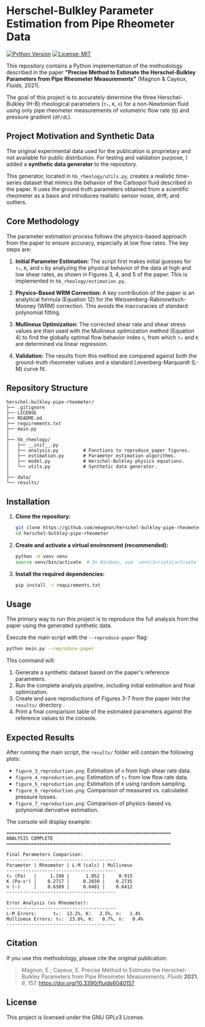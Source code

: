 # Herschel-Bulkley Parameter Estimation from Pipe Rheometer Data

[![Python Version](https://img.shields.io/badge/python-3.9%2B-blue.svg)](https://python.org)
[![License: MIT](https://img.shields.io/badge/License-GNUGPLv3-green.svg)](https://opensource.org/licenses/GNUGPLv3)

This repository contains a Python implementation of the methodology described in the paper **"Precise Method to Estimate the Herschel-Bulkley Parameters from Pipe Rheometer Measurements"** (Magnon & Cayeux, *Fluids*, 2021).

The goal of this project is to accurately determine the three Herschel-Bulkley (H-B) rheological parameters (`τ₀`, `K`, `n`) for a non-Newtonian fluid using only pipe rheometer measurements of volumetric flow rate (`Q`) and pressure gradient (`dP/dL`).

## Project Motivation and Synthetic Data

The original experimental data used for the publication is proprietary and not available for public distribution. For testing and validation purpose, I added a **synthetic data generator** to the repository.

This generator, located in `hb_rheology/utils.py`, creates a realistic time-series dataset that mimics the behavior of the Carbopol fluid described in the paper. It uses the ground truth parameters obtained from a scientific rheometer as a basis and introduces realistic sensor noise, drift, and outliers.

## Core Methodology

The parameter estimation process follows the physics-based approach from the paper to ensure accuracy, especially at low flow rates. The key steps are:

1.  **Initial Parameter Estimation:** The script first makes initial guesses for `τ₀`, `K`, and `n` by analyzing the physical behavior of the data at high and low shear rates, as shown in Figures 3, 4, and 5 of the paper. This is implemented in `hb_rheology/estimation.py`.

2.  **Physics-Based WRM Correction:** A key contribution of the paper is an analytical formula (Equation 12) for the Weissenberg-Rabinowitsch-Mooney (WRM) correction. This avoids the inaccuracies of standard polynomial fitting.

3.  **Mullineux Optimization:** The corrected shear rate and shear stress values are then used with the Mullineux optimization method (Equation 4) to find the globally optimal flow behavior index `n`, from which `τ₀` and `K` are determined via linear regression.

4.  **Validation:** The results from this method are compared against both the ground-truth rheometer values and a standard Levenberg-Marquardt (L-M) curve fit.

## Repository Structure

```
herschel-bulkley-pipe-rheometer/
├── .gitignore
├── LICENSE
├── README.md
├── requirements.txt
├── main.py
│
├── hb_rheology/
│   ├── __init__.py
│   ├── analysis.py         # Functions to reproduce paper figures.
│   ├── estimation.py       # Parameter estimation algorithms.
│   ├── model.py            # Herschel-Bulkley physics equations.
│   └── utils.py            # Synthetic data generator.
│
├── data/
└── results/
```

## Installation

1.  **Clone the repository:**
    ```bash
    git clone https://github.com/emagnon/herschel-bulkley-pipe-rheometer.git
    cd herschel-bulkley-pipe-rheometer
    ```

2.  **Create and activate a virtual environment (recommended):**
    ```bash
    python -m venv venv
    source venv/bin/activate  # On Windows, use `venv\Scripts\activate`
    ```

3.  **Install the required dependencies:**
    ```bash
    pip install -r requirements.txt
    ```

## Usage

The primary way to run this project is to reproduce the full analysis from the paper using the generated synthetic data.

Execute the main script with the `--reproduce-paper` flag:
```bash
python main.py --reproduce-paper
```

This command will:
1.  Generate a synthetic dataset based on the paper's reference parameters.
2.  Run the complete analysis pipeline, including initial estimation and final optimization.
3.  Create and save reproductions of Figures 3-7 from the paper into the `results/` directory .
4.  Print a final comparison table of the estimated parameters against the reference values to the console.

## Expected Results

After running the main script, the `results/` folder will contain the following plots:

*   `figure_3_reproduction.png`: Estimation of `n` from high shear rate data.
*   `figure_4_reproduction.png`: Estimation of `τ₀` from low flow rate data.
*   `figure_5_reproduction.png`: Estimation of `K` using random sampling.
*   `figure_6_reproduction.png`: Comparison of measured vs. calculated pressure losses.
*   `figure_7_reproduction.png`: Comparison of physics-based vs. polynomial derivative estimation.

The console will display example:

```
============================================================
ANALYSIS COMPLETE
============================================================

Final Parameters Comparison:
----------------------------------------
Parameter | Rheometer | L-M (calc) | Mullineux
----------------------------------------
τ₀ (Pa)   |     1.198 |      1.052 |     0.915
K (Pa·sⁿ) |    0.2717 |     0.2650 |    0.2735
n (-)     |    0.6389 |     0.6481 |    0.6412
----------------------------------------

Error Analysis (vs Rheometer):
----------------------------------------
L-M Errors:      τ₀:  12.2%, K:   2.5%, n:   1.4%
Mullineux Errors: τ₀:  23.6%, K:   0.7%, n:   0.4%
----------------------------------------
```

## Citation

If you use this methodology, please cite the original publication:

> Magnon, E.; Cayeux, E. Precise Method to Estimate the Herschel-Bulkley Parameters from Pipe Rheometer Measurements. *Fluids* **2021**, *6*, 157. https://doi.org/10.3390/fluids6040157

## License

This project is licensed under the GNU GPLv3 License.
